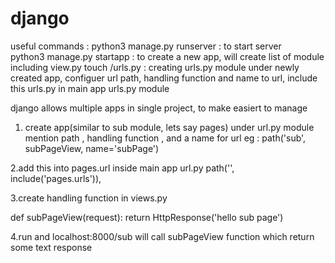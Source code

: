 # django


useful commands : 
 python3 manage.py runserver : to start server <br>
 python3 manage.py startapp <appname> : to create a new app, will create list of module including view.py
  touch <appname>/urls.py : creating urls.py module under newly created app, configuer url path, handling function and name to url,
                            include this urls.py in main app urls.py module
  
  


django allows multiple apps in single project, to make easiert to manage
1. create app(similar to sub module, lets say pages)
   under url.py module
   mention path , handling function , and a name for url
    eg :  path('sub', subPageView, name='subPage') 

2.add this into pages.url inside main app url.py
      path('', include('pages.urls')),
      
      
3.create handling function in views.py

def subPageView(request):
    return HttpResponse('hello sub page')
    
    
4.run and localhost:8000/sub will call subPageView function which return some text response
